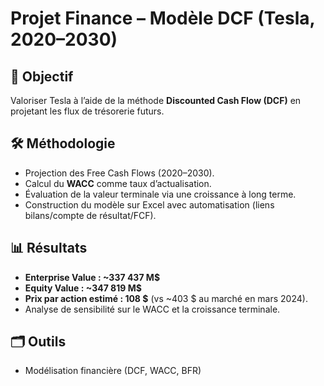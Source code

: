 # Projet Finance – Modèle DCF (Tesla, 2020–2030)

## 🎯 Objectif
Valoriser Tesla à l’aide de la méthode **Discounted Cash Flow (DCF)** en projetant les flux de trésorerie futurs.

## 🛠 Méthodologie
- Projection des Free Cash Flows (2020–2030).
- Calcul du **WACC** comme taux d’actualisation.
- Évaluation de la valeur terminale via une croissance à long terme.
- Construction du modèle sur Excel avec automatisation (liens bilans/compte de résultat/FCF).

## 📊 Résultats
- **Enterprise Value : ~337 437 M$**  
- **Equity Value : ~347 819 M$**  
- **Prix par action estimé : 108 $** (vs ~403 $ au marché en mars 2024).  
- Analyse de sensibilité sur le WACC et la croissance terminale.

## 🗂 Outils
- Modélisation financière (DCF, WACC, BFR)

